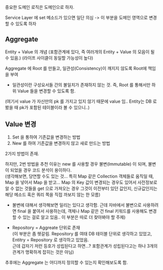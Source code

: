 중요한 도메인 로직은 도메인으로 하자.

Service Layer 에 set 메소드가 있으면 일단 의심 -> 이 부분을 도메인 영역으로 변경할 수 있도록 하자

## Aggregate
Entity + Value 의 개념 (포함관계에 있다, 즉 여러개의 Entity + Value 의 모음이 될 수 있음.)
(라이프 사이클이 동일할 가능성이 높다)

Aggregate 에 Root 를 만들고, 일관성(Consistency)이 깨지지 않도록 Root에 책임을 부여
* 일관성이란 구성요서들 간의 불일치가 존재하지 않는 것.
즉, Root 를 통해서만 하위 Value 들을 변경할 수 있도록 함.

(여기서 value 가 자신만의 pk 를 가지고 있지 않기 때문에 value 임.. Entity는 DB 로 봤을 때 pk가 포함된 테이블이라 볼 수 있으니..)

## Value 변경

1. Set 을 통하여 기존값을 변경하는 방법
2. New 를 하여 기존값을 변경하지 않고 새로 만드는 방법

2가지 방법이 존재.

하지만, 2번 방법을 추천 이유는 new 를 사용할 경우 불변(Immutable) 이 되며, 불변이 되었을 경우 코드 분석이 용이하다.  
(생각해보면, 당연할 수도 있는 것... 특히 Map 같은 Collection 객체들로 움직일 때, Map 을 넣어서 Map 을 받고... Map 의 Key 값이 변경되는 경우도 있어서 사전정보로 알 수 없는 것들을 get 으로 가져오는 경우 그것이 이전부터 있던 값인지, 신규값인지는 해당 메소드 혹은 쿼리 쪽을 직접 까보지 않는 한 모름)
* 불변에 대해서 생각해보면 일리는 있다고 생각함. 근데 자바에서 불변으로 사용하려면 final 을 붙여서 사용하는데, 객체나 Map 같은 건 final 키워드를 사용해도 변경할 수 있는 걸로 알고 있음.. 이 부분은 따로 더 찾아봐야 할 주제)

* Repository = Aggreate 단위로 존재  
(이 부분은 좀 헷갈림. Repository 를 여태 DB 테이블 단위로 생각하고 있었고, Entitry = Repository 로 생각하고 있었음.  
근데 갑자기 저런 등호가 성립된다고 하면...? 포함관계가 성립된다고는 하나 3개의 관계가 명확하게 잡히는 것은 아님)


추후에는 Aggregate 는 어디까지 정의할 수 있는지 확인해보도록 함.
